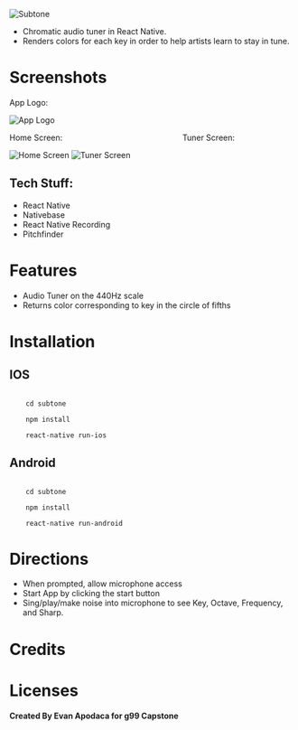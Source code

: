 ![Subtone](http://i67.tinypic.com/2qkkx3o.png "Subtone")
* Chromatic audio tuner in React Native.
* Renders colors for each key in order to help artists learn to stay in tune.

# Screenshots
App Logo:

![App Logo](http://i66.tinypic.com/28430j.png "App Logo")

Home Screen: &nbsp;&nbsp;&nbsp;&nbsp;&nbsp;&nbsp;&nbsp;&nbsp;&nbsp;&nbsp;&nbsp;&nbsp;&nbsp;&nbsp;&nbsp;&nbsp;&nbsp;&nbsp;&nbsp;&nbsp;&nbsp;&nbsp;&nbsp;&nbsp;&nbsp;&nbsp;&nbsp;&nbsp;&nbsp;&nbsp;&nbsp;&nbsp;&nbsp;&nbsp;&nbsp;&nbsp;&nbsp;&nbsp;&nbsp;&nbsp;&nbsp;&nbsp;&nbsp;&nbsp;&nbsp;&nbsp;&nbsp;&nbsp;&nbsp;&nbsp;&nbsp;&nbsp; Tuner Screen:

![Home Screen](http://i65.tinypic.com/xaunu8.png "Home Screen")
![Tuner Screen](http://i63.tinypic.com/34pj81g.png "Tuner Screen")

## Tech Stuff:
* React Native
* Nativebase
* React Native Recording
* Pitchfinder

# Features
* Audio Tuner on the 440Hz scale
* Returns color corresponding to key in the circle of fifths

# Installation
## IOS
<code>
    cd subtone<br/>
    npm install<br/>
    react-native run-ios
</code>

## Android
<code>
    cd subtone<br/>
    npm install<br/>
    react-native run-android
</code>

# Directions
* When prompted, allow microphone access
* Start App by clicking the start button
* Sing/play/make noise into microphone to see Key, Octave, Frequency, and Sharp.

# Credits

# Licenses


#### Created By Evan Apodaca for g99 Capstone